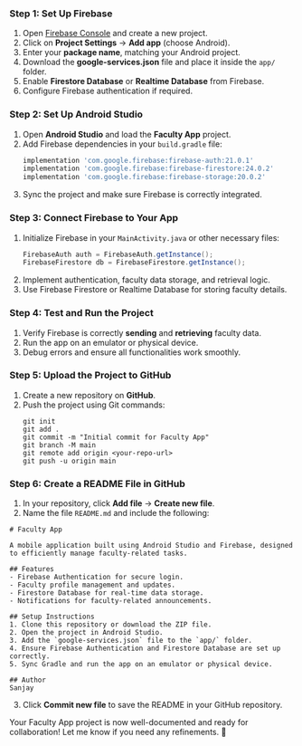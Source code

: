 
### **Step 1: Set Up Firebase**
1. Open [Firebase Console](https://console.firebase.google.com/) and create a new project.
2. Click on **Project Settings** → **Add app** (choose Android).
3. Enter your **package name**, matching your Android project.
4. Download the **google-services.json** file and place it inside the `app/` folder.
5. Enable **Firestore Database** or **Realtime Database** from Firebase.
6. Configure Firebase authentication if required.

### **Step 2: Set Up Android Studio**
1. Open **Android Studio** and load the **Faculty App** project.
2. Add Firebase dependencies in your `build.gradle` file:
   ```gradle
   implementation 'com.google.firebase:firebase-auth:21.0.1'
   implementation 'com.google.firebase:firebase-firestore:24.0.2'
   implementation 'com.google.firebase:firebase-storage:20.0.2'
   ```
3. Sync the project and make sure Firebase is correctly integrated.

### **Step 3: Connect Firebase to Your App**
1. Initialize Firebase in your `MainActivity.java` or other necessary files:
   ```java
   FirebaseAuth auth = FirebaseAuth.getInstance();
   FirebaseFirestore db = FirebaseFirestore.getInstance();
   ```
2. Implement authentication, faculty data storage, and retrieval logic.
3. Use Firebase Firestore or Realtime Database for storing faculty details.

### **Step 4: Test and Run the Project**
1. Verify Firebase is correctly **sending** and **retrieving** faculty data.
2. Run the app on an emulator or physical device.
3. Debug errors and ensure all functionalities work smoothly.

### **Step 5: Upload the Project to GitHub**
1. Create a new repository on **GitHub**.
2. Push the project using Git commands:
   ```
   git init
   git add .
   git commit -m "Initial commit for Faculty App"
   git branch -M main
   git remote add origin <your-repo-url>
   git push -u origin main
   ```

### **Step 6: Create a README File in GitHub**
1. In your repository, click **Add file** → **Create new file**.
2. Name the file `README.md` and include the following:

```
# Faculty App

A mobile application built using Android Studio and Firebase, designed to efficiently manage faculty-related tasks.

## Features
- Firebase Authentication for secure login.
- Faculty profile management and updates.
- Firestore Database for real-time data storage.
- Notifications for faculty-related announcements.

## Setup Instructions
1. Clone this repository or download the ZIP file.
2. Open the project in Android Studio.
3. Add the `google-services.json` file to the `app/` folder.
4. Ensure Firebase Authentication and Firestore Database are set up correctly.
5. Sync Gradle and run the app on an emulator or physical device.

## Author
Sanjay
```

3. Click **Commit new file** to save the README in your GitHub repository.

Your Faculty App project is now well-documented and ready for collaboration! Let me know if you need any refinements. 🚀
